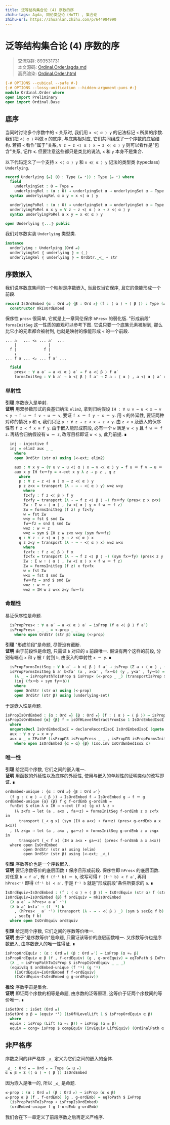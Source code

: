 ```yaml
---
title: 泛等结构集合论 (4) 序数的序
zhihu-tags: Agda, 同伦类型论（HoTT）, 集合论
zhihu-url: https://zhuanlan.zhihu.com/p/644984990
---
```


# 泛等结构集合论 (4) 序数的序

> 交流Q群: 893531731  
> 本文源码: [Ordinal.Order.lagda.md](https://github.com/choukh/USST/blob/main/src/Ordinal/Order.lagda.md)  
> 高亮渲染: [Ordinal.Order.html](https://choukh.github.io/USST/Ordinal.Order.html)  

```agda
{-# OPTIONS --cubical --safe #-}
{-# OPTIONS --lossy-unification --hidden-argument-puns #-}
module Ordinal.Order where
open import Preliminary
open import Ordinal.Base
```

## 底序

当同时讨论多个序数中的 `≺` 关系时, 我们用 `x ≺⟨ α ⟩ y` 的记法标记 `≺` 所属的序数. 我们把 `≺⟨ α ⟩` 叫做 `α` 的底序, 与底集相对应, 它们共同组成了一个序数的底层结构. 若把 `≺` 看作"属于"关系, `∀ z → z ≺⟨ α ⟩ x → z ≺⟨ α ⟩ y` 则可以看作是"包含"关系, 记作 `≼`. 但要注意这些都只是类比的说法, `x` 和 `y` 本身不是集合.

以下代码定义了一个支持 `x ≺⟨ α ⟩ y` 和 `x ≼⟨ α ⟩ y` 记法的类型类 (typeclass) `Underlying`.

```agda
record Underlying {𝓊} (O : Type (𝓊 ⁺)) : Type (𝓊 ⁺) where
  field
    underlyingSet : O → Type 𝓊
    underlyingRel : (α : O) → underlyingSet α → underlyingSet α → Type 𝓊
  syntax underlyingRel α x y = x ≺⟨ α ⟩ y

  underlyingPoRel : (α : O) → underlyingSet α → underlyingSet α → Type 𝓊
  underlyingPoRel α x y = ∀ z → z ≺⟨ α ⟩ x → z ≺⟨ α ⟩ y
  syntax underlyingPoRel α x y = x ≼⟨ α ⟩ y

open Underlying ⦃...⦄ public
```

我们对序数实装 `Underlying` 类型类.

```agda
instance
  underlying : Underlying (Ord 𝓊)
  underlyingSet ⦃ underlying ⦄ = ⟨_⟩
  underlyingRel ⦃ underlying ⦄ = OrdStr._≺_ ∘ str
```

## 序数嵌入

我们说序数底集间的一个映射是序数嵌入, 当且仅当它保序, 且它的像能形成一个前段.

```agda
record IsOrdEmbed {α : Ord 𝓊} {β : Ord 𝓋} (f : ⟨ α ⟩ → ⟨ β ⟩) : Type (𝓊 ⊔ 𝓋) where
  constructor mkIsOrdEmbed
```

保序性 `pres≺` 很简单, 它就是上一章同伦保序 `hPres≺` 的弱化版. "形成前段" `formsInitSeg` 这一性质的直观可以参考下图. 它说只要一个底集元素被射到, 那么比它小的元素都会被射到, 也就是映射的像能形成 `≺` 的一个前段.

```string
... a   ... ≺₁ ... a′  ...  
    |              |  
  f |            f |  
    ↓              ↓  
... f a ... ≺₂ ... f a′ ...  
```

```agda
  field
    pres≺ : ∀ a a′ → a ≺⟨ α ⟩ a′ → f a ≺⟨ β ⟩ f a′
    formsInitSeg : ∀ b a′ → b ≺⟨ β ⟩ f a′ → Σ a ∶ ⟨ α ⟩ , a ≺⟨ α ⟩ a′ × f a ＝ b
```

### 单射性

**引理** 序数嵌入是单射.  
**证明** 用双参数形式的良基归纳法 `elim2`, 拿到归纳假设 `IH : ∀ u v → u ≺ x → v ≺ y → f u ＝ f v → u ＝ v`, 要证 `f x ＝ f y → x ＝ y`. 用 `≺` 的外延性, 要证两种对称的情况 `p` 和 `q`, 我们只证 `p : ∀ z → z ≺ x → z ≺ y`. 由 `z ≺ x` 及嵌入的保序性有 `f z ≺ f x ≡ f y`. 由于嵌入能形成前段, 必有一个 `w` 满足 `w ≺ y` 且 `f w ＝ f z`. 再结合归纳假设有 `w ＝ z`, 改写目标即证 `w ≺ y`, 此乃前提. ∎

```agda
  inj : injective f
  inj = elim2 aux _ _
    where
    open OrdStr (str α) using (≺-ext; elim2)

    aux : ∀ x y → (∀ u v → u ≺⟨ α ⟩ x → v ≺⟨ α ⟩ y → f u ＝ f v → u ＝ v) → f x ＝ f y → x ＝ y
    aux x y IH fx＝fy = ≺-ext x y λ z → p z , q z
      where
      p : ∀ z → z ≺⟨ α ⟩ x → z ≺⟨ α ⟩ y
      p z z≺x = transport (λ - → - ≺⟨ α ⟩ y) w≡z w≺y
        where
        fz≺fy : f z ≺⟨ β ⟩ f y
        fz≺fy = transport (λ - → f z ≺⟨ β ⟩ -) fx＝fy (pres≺ z x z≺x)
        Σw : Σ w ∶ ⟨ α ⟩ , (w ≺⟨ α ⟩ y × f w ＝ f z)
        Σw = formsInitSeg (f z) y fz≺fy
        w = fst Σw
        w≺y = fst $ snd Σw
        fw＝fz = snd $ snd Σw
        w≡z : w ＝ z
        w≡z = sym $ IH z w z≺x w≺y (sym fw＝fz)
      q : ∀ z → z ≺⟨ α ⟩ y → z ≺⟨ α ⟩ x
      q z z≺y = transport (λ - → - ≺⟨ α ⟩ x) w≡z w≺x
        where
        fz≺fx : f z ≺⟨ β ⟩ f x
        fz≺fx = transport (λ - → f z ≺⟨ β ⟩ -) (sym fx＝fy) (pres≺ z y z≺y)
        Σw : Σ w ∶ ⟨ α ⟩ , (w ≺⟨ α ⟩ x × f w ＝ f z)
        Σw = formsInitSeg (f z) x fz≺fx
        w = fst Σw
        w≺x = fst $ snd Σw
        fw＝fz = snd $ snd Σw
        w≡z : w ＝ z
        w≡z = IH w z w≺x z≺y fw＝fz
```

### 命题性

易证保序性是命题.

```agda
  isPropPres≺ : ∀ a a′ → a ≺⟨ α ⟩ a′ → isProp (f a ≺⟨ β ⟩ f a′)
  isPropPres≺ _ _ _ = ≺-prop _ _
    where open OrdStr (str β) using (≺-prop)
```

**引理** "形成前段"是命题, 尽管没有截断.  
**证明** 由于前段性是命题, 只需证 `b` 对应的 `α` 前段唯一. 假设有两个这样的前段, 分别有端点 `x` 和 `y` 被 `f` 射到 `b`, 由嵌入的单射性 `x ＝ y`. ∎

```agda
  isPropFormsInitSeg : ∀ b a′ → b ≺⟨ β ⟩ f a′ → isProp (Σ a ∶ ⟨ α ⟩ , (a ≺⟨ α ⟩ a′) × (f a ＝ b))
  isPropFormsInitSeg b a′ b≺fa′ (x , x≺a′ , fx＝b) (y , y≺a′ , fy＝b) = eqToPath $ Σ≡Prop
    (λ _ → isPropPathToIsProp $ isProp× (≺-prop _ _) (transportIsProp $ underlying-set _ _))
    (inj (fx＝b ∙ sym fy＝b))
    where
    open OrdStr (str α) using (≺-prop)
    open OrdStr (str β) using (underlying-set)
```

于是嵌入性是命题.

```agda
isPropIsOrdEmbed : {α : Ord 𝓊} {β : Ord 𝓋} (f : ⟨ α ⟩ → ⟨ β ⟩) → isProp (IsOrdEmbed f)
isPropIsOrdEmbed {α} {β} f = isOfHLevelRetractFromIso 1 IsOrdEmbedIsoΣ $ aux
  where
  unquoteDecl IsOrdEmbedIsoΣ = declareRecordIsoΣ IsOrdEmbedIsoΣ (quote IsOrdEmbed)
  aux : ∀ x y → x ≡ y
  aux x _ = ΣPathP (isPropΠ3 isPropPres≺ _ _ , isPropΠ3 isPropFormsInitSeg _ _)
    where open IsOrdEmbed {α = α} {β} (Iso.inv IsOrdEmbedIsoΣ x)
```

### 唯一性

**引理** 给定两个序数, 它们之间的嵌入唯一.  
**证明** 用函数的外延性以及底序的外延性, 使用与嵌入的单射性的证明类似的改写即证. ∎

```
ordEmbed-unique : {α : Ord 𝓊} {β : Ord 𝓊′}
  (f g : ⟨ α ⟩ → ⟨ β ⟩) → IsOrdEmbed f → IsOrdEmbed g → f ＝ g
ordEmbed-unique {α} {β} f g f-ordEmb g-ordEmb =
  funExt $ elim λ x IH → ≺-ext (f x) (g x) λ z →
    (λ z≺fx → let (a , a≺x , fa＝z) = formsInitSeg f-ordEmb z x z≺fx in
      transport (_≺ g x) (sym (IH a a≺x) ∙ fa＝z) (pres≺ g-ordEmb a x a≺x))
  , (λ z≺gx → let (a , a≺x , ga＝z) = formsInitSeg g-ordEmb z x z≺gx in
      transport (_≺ f x) (IH a a≺x ∙ ga＝z) (pres≺ f-ordEmb a x a≺x))
  where open IsOrdEmbed
        open OrdStr (str α) using (elim)
        open OrdStr (str β) using (≺-ext; _≺_)
```

**引理** 序数等价也是一个序数嵌入.  
**证明** 要证序数等价的底层函数 `f` 保序且形成前段. 保序性即 `hPres≺` 的底层函数. 对任意 `b ≺ f a′`, 有 `f (f⁻¹ b) ＝ b`, 改写可得 `f (f⁻¹ b) ≺ f a′`, 再用 `hPres≺⁻¹` 即得 `(f⁻¹ b) ≺ a′`. 于是 `f⁻¹ b` 就是"形成前段"条件所要求的 `a`. ∎

```agda
IsOrdEquiv→IsOrdEmbed : (f : ⟨ α ⟩ ≃ ⟨ β ⟩) → IsOrdEquiv (str α) f (str β) → IsOrdEmbed (f ⁺¹)
IsOrdEquiv→IsOrdEmbed {β} f ordEquiv = mkIsOrdEmbed
  (λ a a′ → hPres≺ a a′ ⁺¹)
  (λ b a′ b≺fa′ → (f ⁻¹) b
    , (hPres≺ _ a′ ⁻¹) (transport (λ - → - ≺⟨ β ⟩ _) (sym $ secEq f b) b≺fa′)
    , secEq f b)
  where open IsOrdEquiv ordEquiv
```

**引理** 给定两个序数, 它们之间的序数等价唯一.  
**证明** 由于"是序数等价"是命题, 只需证该等价的底层函数唯一. 又序数等价也是序数嵌入, 由序数嵌入的唯一性得证. ∎

```agda
isPropOrdEquiv : (α : Ord 𝓊) (β : Ord 𝓊′) → isProp (α ≃ₒ β)
isPropOrdEquiv α β (f , f-ordEquiv) (g , g-ordEquiv) = eqToPath $ Σ≡Prop
  (λ _ → isPropPathToIsProp $ isPropIsOrdEquiv _ _ _)
  (equivEq $ ordEmbed-unique (f ⁺¹) (g ⁺¹)
    (IsOrdEquiv→IsOrdEmbed f f-ordEquiv)
    (IsOrdEquiv→IsOrdEmbed g g-ordEquiv))
```

**推论** 序数宇宙是集合.  
**证明** 即证两个序数的相等是命题, 由序数的泛等原理, 这等价于证两个序数间的等价唯一. ∎

```agda
isSetOrd : isSet (Ord 𝓊)
isSetOrd α β = (equiv ⁺¹) (isOfHLevelLift 1 $ isPropOrdEquiv α β)
  where
  equiv : isProp (Lift (α ≃ₒ β)) ≃ isProp (α ≡ β)
  equiv = cong≃ isProp $ compEquiv (invEquiv LiftEquiv) (OrdinalPath α β)
```

## 非严格序

序数之间的非严格序 `_≤_` 定义为它们之间的嵌入的全体.

```agda
_≤_ : Ord 𝓊 → Ord 𝓋 → Type (𝓊 ⊔ 𝓋)
α ≤ β = Σ (⟨ α ⟩ → ⟨ β ⟩) IsOrdEmbed
```

因为嵌入是唯一的, 所以 `_≤_` 是命题.

```agda
≤-prop : (α : Ord 𝓊) (β : Ord 𝓋) → isProp (α ≤ β)
≤-prop α β (f , f-ordEmb) (g , g-ordEmb) = eqToPath $ Σ≡Prop
  (isPropPathToIsProp ∘ isPropIsOrdEmbed)
  (ordEmbed-unique f g f-ordEmb g-ordEmb)
```

我们会在下一章定义了前段序数之后再定义严格序.
